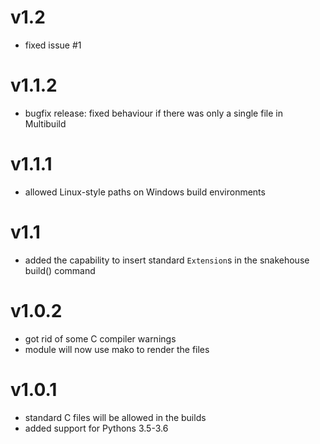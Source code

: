 # v1.2

* fixed issue #1

# v1.1.2

* bugfix release: fixed behaviour if there was only
  a single file in Multibuild

# v1.1.1

* allowed Linux-style paths on Windows build environments

# v1.1

* added the capability to insert standard `Extension`s
  in the snakehouse build() command

# v1.0.2

* got rid of some C compiler warnings
* module will now use mako to render the files

# v1.0.1

* standard C files will be allowed in the builds
* added support for Pythons 3.5-3.6
